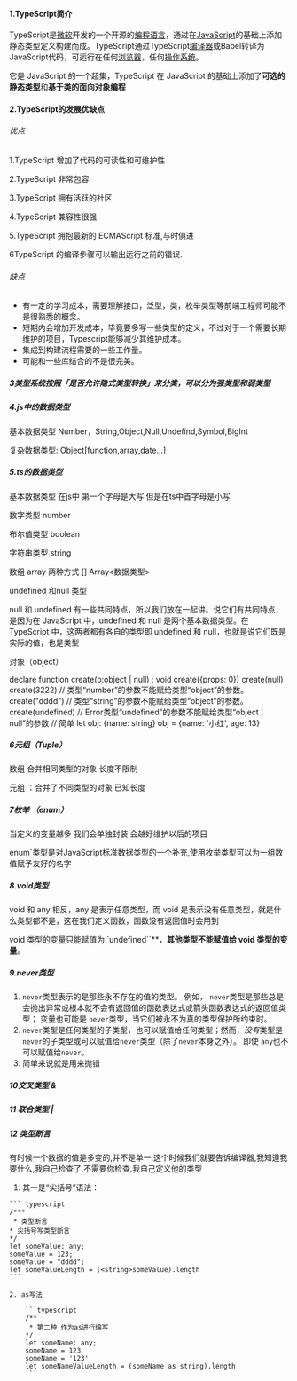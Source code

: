 #### 1.TypeScript简介

TypeScript是[微软](https://baike.baidu.com/item/微软/124767)开发的一个开源的[编程语言](https://baike.baidu.com/item/编程语言/9845131)，通过在[JavaScript](https://baike.baidu.com/item/JavaScript/321142)的基础上添加静态类型定义构建而成。TypeScript通过TypeScript[编译器](https://baike.baidu.com/item/编译器/8853067)或Babel转译为JavaScript代码，可运行在任何[浏览器](https://baike.baidu.com/item/浏览器/213911)，任何[操作系统](https://baike.baidu.com/item/操作系统/192)。

它是 JavaScript 的一个超集，TypeScript 在 JavaScript 的基础上添加了**可选的静态类型**和**基于类的面向对象编程**



#### 2.TypeScript的发展优缺点

###### 优点

 1.TypeScript 增加了代码的可读性和可维护性

2.TypeScript 非常包容

3.TypeScript 拥有活跃的社区

4.TypeScript 兼容性很强

5.TypeScript 拥抱最新的 ECMAScript 标准,与时俱进

6TypeScript 的编译步骤可以输出运行之前的错误.

###### 缺点

- 有一定的学习成本，需要理解接口，泛型，类，枚举类型等前端工程师可能不是很熟悉的概念。
- 短期内会增加开发成本，毕竟要多写一些类型的定义，不过对于一个需要长期维护的项目，Typescript能够减少其维护成本。
- 集成到构建流程需要的一些工作量。
- 可能和一些库结合的不是很完美。



##### 3类型系统按照「是否允许隐式类型转换」来分类，可以分为强类型和弱类型





##### 4.js中的数据类型

基本数据类型 Number，String,Object,Null,Undefind,Symbol,BigInt

  复杂数据类型: Object[function,array,date...]

##### 5.ts的数据类型

基本数据类型  在js中 第一个字母是大写 但是在ts中首字母是小写

数字类型 number

布尔值类型 boolean

字符串类型 string

数组 array                        两种方式     []   Array<数据类型>



 undefined 和null 类型



null 和 undefined 有一些共同特点，所以我们放在一起讲。说它们有共同特点，是因为在 JavaScript 中，undefined 和 null 是两个基本数据类型。在 TypeScript 中，这两者都有各自的类型即 undefined 和 null，也就是说它们既是实际的值，也是类型



对象（object）

declare function create(o:object | null) : void
create({props: 0})
create(null)
create(3222) // 类型“number”的参数不能赋给类型“object”的参数。
create("dddd") // 类型“string”的参数不能赋给类型“object”的参数。
create(undefined) // Error类型“undefined”的参数不能赋给类型“object | null”的参数
// 简单
let obj: {name: string}
obj = {name: '小红', age: 13}

##### 6元组（Tuple）

数组 合并相同类型的对象 长度不限制

元组 ：合并了不同类型的对象 已知长度

##### 7枚举   （enum）

当定义的变量越多 我们会单独封装 会越好维护以后的项目

enum`类型是对JavaScript标准数据类型的一个补充,使用枚举类型可以为一组数值赋予友好的名字

##### 8.void类型

void 和 any 相反，any 是表示任意类型，而 void 是表示没有任意类型，就是什么类型都不是，这在我们定义函数，函数没有返回值时会用到

void 类型的变量只能赋值为 `undefined``**，**其他类型不能赋值给 void 类型的变量**。



##### 9.never类型

1. `never`类型表示的是那些永不存在的值的类型。 例如， `never`类型是那些总是会抛出异常或根本就不会有返回值的函数表达式或箭头函数表达式的返回值类型； 变量也可能是 `never`类型，当它们被永不为真的类型保护所约束时。
2. `never`类型是任何类型的子类型，也可以赋值给任何类型；然而，*没有*类型是`never`的子类型或可以赋值给`never`类型（除了`never`本身之外）。 即使 `any`也不可以赋值给`never`。
3. 简单来说就是用来抛错

##### 10交叉类型    &

##### 11 联合类型 |

##### 12 类型断言

  有时候一个数据的值是多变的,并不是单一,这个时候我们就要告诉编译器,我知道我要什么,我自己检查了,不需要你检查.我自己定义他的类型

  1. 其一是“尖括号”语法：

    ```	typescript
    /***
     * 类型断言
    * 尖括号写类型断言
    */
    let someValue: any;
    someValue = 123;
    someValue = "dddd";
    let someValueLength = (<string>someValue).length
    ```
    
    2. as写法
    
        ```typescript
        /**
         * 第二种 作为as进行编写
        */
        let someName: any;
        someName = 123
        someName = '123'
        let someNameValueLength = (someName as string).length
        ```